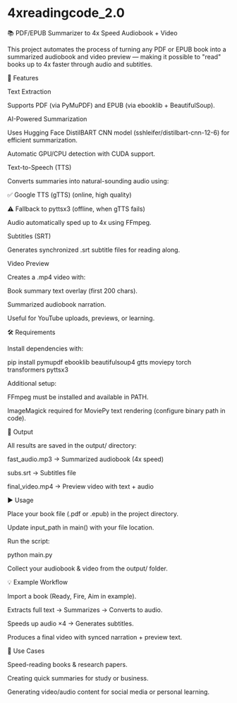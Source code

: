 # 4xreadingcode_2.0

📚 PDF/EPUB Summarizer to 4x Speed Audiobook + Video

This project automates the process of turning any PDF or EPUB book into a summarized audiobook and video preview — making it possible to "read" books up to 4x faster through audio and subtitles.

🚀 Features

Text Extraction

Supports PDF (via PyMuPDF) and EPUB (via ebooklib + BeautifulSoup).

AI-Powered Summarization

Uses Hugging Face DistilBART CNN model (sshleifer/distilbart-cnn-12-6) for efficient summarization.

Automatic GPU/CPU detection with CUDA support.

Text-to-Speech (TTS)

Converts summaries into natural-sounding audio using:

✅ Google TTS (gTTS) (online, high quality)

⚠️ Fallback to pyttsx3 (offline, when gTTS fails)

Audio automatically sped up to 4x using FFmpeg.

Subtitles (SRT)

Generates synchronized .srt subtitle files for reading along.

Video Preview

Creates a .mp4 video with:

Book summary text overlay (first 200 chars).

Summarized audiobook narration.

Useful for YouTube uploads, previews, or learning.

🛠️ Requirements

Install dependencies with:

pip install pymupdf ebooklib beautifulsoup4 gtts moviepy torch transformers pyttsx3


Additional setup:

FFmpeg must be installed and available in PATH.

ImageMagick required for MoviePy text rendering (configure binary path in code).

📂 Output

All results are saved in the output/ directory:

fast_audio.mp3 → Summarized audiobook (4x speed)

subs.srt → Subtitles file

final_video.mp4 → Preview video with text + audio

▶️ Usage

Place your book file (.pdf or .epub) in the project directory.

Update input_path in main() with your file location.

Run the script:

python main.py


Collect your audiobook & video from the output/ folder.

💡 Example Workflow

Import a book (Ready, Fire, Aim in example).

Extracts full text → Summarizes → Converts to audio.

Speeds up audio ×4 → Generates subtitles.

Produces a final video with synced narration + preview text.

🎯 Use Cases

Speed-reading books & research papers.

Creating quick summaries for study or business.

Generating video/audio content for social media or personal learning.
